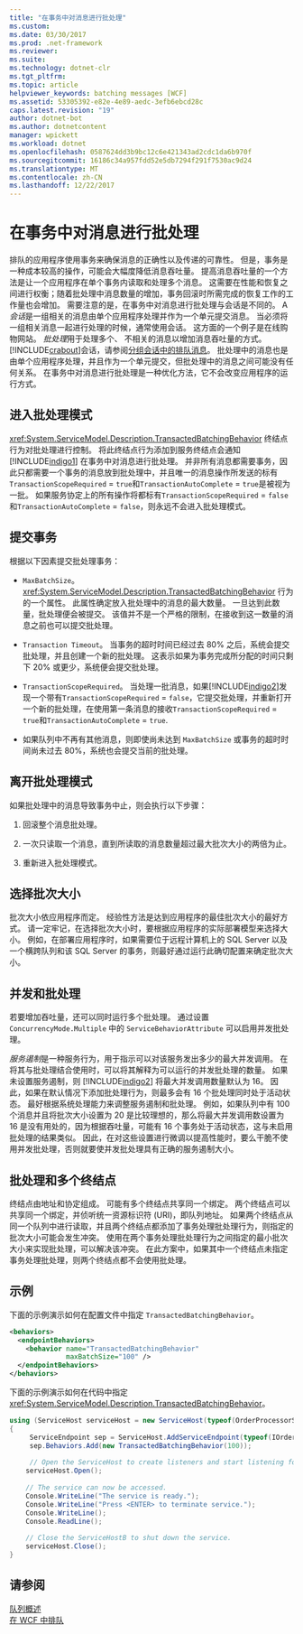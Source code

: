 ```yaml
---
title: "在事务中对消息进行批处理"
ms.custom: 
ms.date: 03/30/2017
ms.prod: .net-framework
ms.reviewer: 
ms.suite: 
ms.technology: dotnet-clr
ms.tgt_pltfrm: 
ms.topic: article
helpviewer_keywords: batching messages [WCF]
ms.assetid: 53305392-e82e-4e89-aedc-3efb6ebcd28c
caps.latest.revision: "19"
author: dotnet-bot
ms.author: dotnetcontent
manager: wpickett
ms.workload: dotnet
ms.openlocfilehash: 0587624dd3b9bc12c6e421343ad2cdc1da6b970f
ms.sourcegitcommit: 16186c34a957fdd52e5db7294f291f7530ac9d24
ms.translationtype: MT
ms.contentlocale: zh-CN
ms.lasthandoff: 12/22/2017
---
```

# <a name="batching-messages-in-a-transaction"></a>在事务中对消息进行批处理
排队的应用程序使用事务来确保消息的正确性以及传递的可靠性。 但是，事务是一种成本较高的操作，可能会大幅度降低消息吞吐量。 提高消息吞吐量的一个方法是让一个应用程序在单个事务内读取和处理多个消息。 这需要在性能和恢复之间进行权衡；随着批处理中消息数量的增加，事务回滚时所需完成的恢复工作的工作量也会增加。 需要注意的是，在事务中对消息进行批处理与会话是不同的。 A*会话*是一组相关的消息由单个应用程序处理并作为一个单元提交消息。 当必须将一组相关消息一起进行处理的时候，通常使用会话。 这方面的一个例子是在线购物网站。 *批处理*用于处理多个、 不相关的消息以增加消息吞吐量的方式。 [!INCLUDE[crabout](../../../../includes/crabout-md.md)]会话，请参阅[分组会话中的排队消息](../../../../docs/framework/wcf/feature-details/grouping-queued-messages-in-a-session.md)。 批处理中的消息也是由单个应用程序处理，并且作为一个单元提交，但批处理中的消息之间可能没有任何关系。 在事务中对消息进行批处理是一种优化方法，它不会改变应用程序的运行方式。  
  
## <a name="entering-batching-mode"></a>进入批处理模式  
 <xref:System.ServiceModel.Description.TransactedBatchingBehavior> 终结点行为对批处理进行控制。 将此终结点行为添加到服务终结点会通知 [!INCLUDE[indigo1](../../../../includes/indigo1-md.md)] 在事务中对消息进行批处理。 并非所有消息都需要事务，因此只都需要一个事务的消息放到批处理中，并且唯一的消息操作所发送的标有`TransactionScopeRequired`  =  `true`和`TransactionAutoComplete`  =  `true`是被视为一批。 如果服务协定上的所有操作将都标有`TransactionScopeRequired`  =  `false`和`TransactionAutoComplete`  =  `false`，则永远不会进入批处理模式。  
  
## <a name="committing-a-transaction"></a>提交事务  
 根据以下因素提交批处理事务：  
  
-   `MaxBatchSize`。 <xref:System.ServiceModel.Description.TransactedBatchingBehavior> 行为的一个属性。 此属性确定放入批处理中的消息的最大数量。 一旦达到此数量，批处理便会被提交。 该值并不是一个严格的限制，在接收到这一数量的消息之前也可以提交批处理。  
  
-   `Transaction Timeout`。 当事务的超时时间已经过去 80% 之后，系统会提交批处理，并且创建一个新的批处理。 这表示如果为事务完成所分配的时间只剩下 20% 或更少，系统便会提交批处理。  
  
-   `TransactionScopeRequired`。 当处理一批消息，如果[!INCLUDE[indigo2](../../../../includes/indigo2-md.md)]发现一个带有`TransactionScopeRequired`  =  `false`，它提交批处理，并重新打开一个新的批处理，在使用第一条消息的接收`TransactionScopeRequired`  =  `true`和`TransactionAutoComplete` = `true`.  
  
-   如果队列中不再有其他消息，则即使尚未达到 `MaxBatchSize` 或事务的超时时间尚未过去 80%，系统也会提交当前的批处理。  
  
## <a name="leaving-batching-mode"></a>离开批处理模式  
 如果批处理中的消息导致事务中止，则会执行以下步骤：  
  
1.  回滚整个消息批处理。  
  
2.  一次只读取一个消息，直到所读取的消息数量超过最大批次大小的两倍为止。  
  
3.  重新进入批处理模式。  
  
## <a name="choosing-the-batch-size"></a>选择批次大小  
 批次大小依应用程序而定。 经验性方法是达到应用程序的最佳批次大小的最好方式。 请一定牢记，在选择批次大小时，要根据应用程序的实际部署模型来选择大小。 例如，在部署应用程序时，如果需要位于远程计算机上的 SQL Server 以及一个横跨队列和该 SQL Server 的事务，则最好通过运行此确切配置来确定批次大小。  
  
## <a name="concurrency-and-batching"></a>并发和批处理  
 若要增加吞吐量，还可以同时运行多个批处理。 通过设置 `ConcurrencyMode.Multiple` 中的 `ServiceBehaviorAttribute` 可以启用并发批处理。  
  
 *服务遏制*是一种服务行为，用于指示可以对该服务发出多少的最大并发调用。 在将其与批处理结合使用时，可以将其解释为可以运行的并发批处理的数量。 如果未设置服务遏制，则 [!INCLUDE[indigo2](../../../../includes/indigo2-md.md)] 将最大并发调用数量默认为 16。 因此，如果在默认情况下添加批处理行为，则最多会有 16 个批处理同时处于活动状态。 最好根据系统处理能力来调整服务遏制和批处理。 例如，如果队列中有 100 个消息并且将批次大小设置为 20 是比较理想的，那么将最大并发调用数设置为 16 是没有用处的，因为根据吞吐量，可能有 16 个事务处于活动状态，这与未启用批处理的结果类似。 因此，在对这些设置进行微调以提高性能时，要么干脆不使用并发批处理，否则就要使并发批处理具有正确的服务遏制大小。  
  
## <a name="batching-and-multiple-endpoints"></a>批处理和多个终结点  
 终结点由地址和协定组成。 可能有多个终结点共享同一个绑定。 两个终结点可以共享同一个绑定，并侦听统一资源标识符 (URI)，即队列地址。 如果两个终结点从同一个队列中进行读取，并且两个终结点都添加了事务处理批处理行为，则指定的批次大小可能会发生冲突。 使用在两个事务处理批处理行为之间指定的最小批次大小来实现批处理，可以解决该冲突。 在此方案中，如果其中一个终结点未指定事务处理批处理，则两个终结点都不会使用批处理。  
  
## <a name="example"></a>示例  
 下面的示例演示如何在配置文件中指定 `TransactedBatchingBehavior`。  
  
```xml  
<behaviors>
  <endpointBehaviors>
    <behavior name="TransactedBatchingBehavior"
              maxBatchSize="100" />
  </endpointBehaviors>
</behaviors>
```  
  
 下面的示例演示如何在代码中指定 <xref:System.ServiceModel.Description.TransactedBatchingBehavior>。  
  
```csharp
using (ServiceHost serviceHost = new ServiceHost(typeof(OrderProcessorService)))
{
     ServiceEndpoint sep = ServiceHost.AddServiceEndpoint(typeof(IOrderProcessor), new NetMsmqBinding(), "net.msmq://localhost/private/ServiceModelSamplesTransacted");
     sep.Behaviors.Add(new TransactedBatchingBehavior(100));
     
     // Open the ServiceHost to create listeners and start listening for messages.
    serviceHost.Open();
  
    // The service can now be accessed.
    Console.WriteLine("The service is ready.");
    Console.WriteLine("Press <ENTER> to terminate service.");
    Console.WriteLine();
    Console.ReadLine();
  
    // Close the ServiceHostB to shut down the service.
    serviceHost.Close();
}  
```  
  
## <a name="see-also"></a>请参阅  
 [队列概述](../../../../docs/framework/wcf/feature-details/queues-overview.md)  
 [在 WCF 中排队](../../../../docs/framework/wcf/feature-details/queuing-in-wcf.md)
